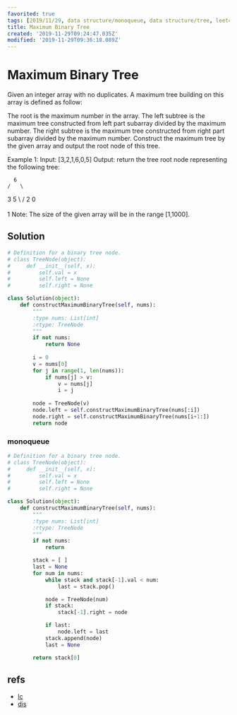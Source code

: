 ```yaml
---
favorited: true
tags: [2019/11/29, data structure/monoqueue, data structure/tree, leetcode/654, method/recursion]
title: Maximum Binary Tree
created: '2019-11-29T09:24:47.035Z'
modified: '2019-11-29T09:36:18.089Z'
---
```


# Maximum Binary Tree

Given an integer array with no duplicates. A maximum tree building on this array is defined as follow:

The root is the maximum number in the array.
The left subtree is the maximum tree constructed from left part subarray divided by the maximum number.
The right subtree is the maximum tree constructed from right part subarray divided by the maximum number.
Construct the maximum tree by the given array and output the root node of this tree.

Example 1:
Input: [3,2,1,6,0,5]
Output: return the tree root node representing the following tree:

      6
    /   \
   3     5
    \    / 
     2  0   
       \
        1
Note:
The size of the given array will be in the range [1,1000].

## Solution

```python
# Definition for a binary tree node.
# class TreeNode(object):
#     def __init__(self, x):
#         self.val = x
#         self.left = None
#         self.right = None

class Solution(object):
    def constructMaximumBinaryTree(self, nums):
        """
        :type nums: List[int]
        :rtype: TreeNode
        """
        if not nums:
            return None
        
        i = 0
        v = nums[0]
        for j in range(1, len(nums)):
            if nums[j] > v:
                v = nums[j]
                i = j
        
        node = TreeNode(v)
        node.left = self.constructMaximumBinaryTree(nums[:i])
        node.right = self.constructMaximumBinaryTree(nums[i+1:])
        return node
```

### monoqueue

```python
# Definition for a binary tree node.
# class TreeNode(object):
#     def __init__(self, x):
#         self.val = x
#         self.left = None
#         self.right = None

class Solution(object):
    def constructMaximumBinaryTree(self, nums):
        """
        :type nums: List[int]
        :rtype: TreeNode
        """
        if not nums:
            return

        stack = [ ]
        last = None
        for num in nums:
            while stack and stack[-1].val < num:
                last = stack.pop()

            node = TreeNode(num)
            if stack:
                stack[-1].right = node

            if last:
                node.left = last
            stack.append(node)
            last = None

        return stack[0]

```

## refs

* [lc](https://leetcode.com/problems/maximum-binary-tree/)
* [dis](https://leetcode.com/problems/maximum-binary-tree/discuss/258364/Python-O(n)-solution-with-explanation.)
